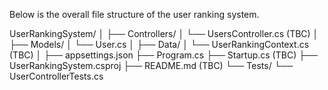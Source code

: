 


Below is the overall file structure of the user ranking system.

UserRankingSystem/
│
├── Controllers/
│   └── UsersController.cs (TBC)
│
├── Models/
│   └── User.cs
│
├── Data/
│   └── UserRankingContext.cs (TBC)
│
├── appsettings.json
├── Program.cs
├── Startup.cs (TBC)
├── UserRankingSystem.csproj
├── README.md (TBC)
└── Tests/
    └── UserControllerTests.cs
